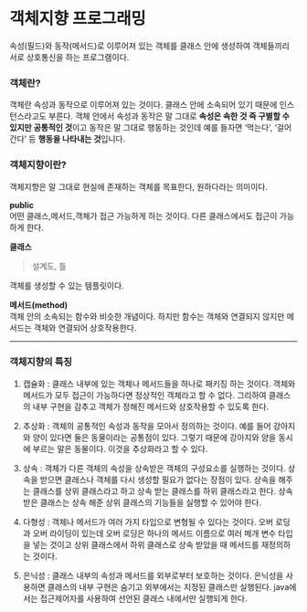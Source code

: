 객체지향 프로그래밍
====================
속성(필드)와 동작(메서드)로 이루어져 있는 객체를 클래스 안에 생성하여 객체들끼리 서로 상호통신을 하는 프로그램이다. 

### 객체란?
객체란 속성과 동작으로 이루어져 있는 것이다. 클래스 안에 소속되어 있기 때문에 인스턴스라고도 부른다. 
객체 안에서 속성과 동작은 말 그대로 **속성은 속한 것 즉 구별할 수 있지만 공통적인 것**이고 동작은 말 그대로 행동하는 것인데 예를 들자면 ‘먹는다’, ‘걸어간다’ 등 **행동을 나타내는 것**입니다.

### 객체지향이란?
객체지향은 말 그대로 현실에 존재하는 객체를 목표한다, 원하다라는 의미이다.

**public**<br>
 어떤 클래스,메서드,객체가 접근 가능하게 하는 것이다. 다른 클래스에서도 접근이 가능하게 한다.

**클래스**
> 설계도, 틀 <br>


객체를 생성할 수 있는 템플릿이다.


**메서드(method)**<br>
객체 안의 소속되는 함수와 비슷한 개념이다. 
하지만 함수는 객체와 연결되지 않지만 메서드는 객체와 연결되어 상호작용한다.



---------------------------------------------------
### 객체지향의 특징

1. 캡슐화 : 클래스 내부에 있는 객체나 메서드들을 하나로 패키징 하는 것이다. 객체와 메서드가 모두 접근이 가능하다면 정상적인 객체라고 할 수 없다.
   그리하여 클래스의 내부 구현을 감추고 객체가 정해진 메서드와 상호작용할 수 있도록 한다.
   
2. 추상화 : 객체의 공통적인 속성과 동작을 모아서 정의하는 것이다. 예를 들어 강아지와 양이 있다면 둘은 동물이라는 공통점이 있다. 
그렇기 때문에 강아지와 양을 동시에 부르는 말은 동물이다. 이것을 추상화라고 할 수 있다.

3. 상속 : 객체가 다른 객체의 속성을 상속받은 객체의 구성요소를 실행하는 것이다. 상속을 받으면 클래스나 객체를 다시 생성할 필요가 없다는 장점이 있다.
   상속을 해주는 클래스를 상위 클래스라고 하고 상속 받는 클래스를 하위 클래스라고 한다. 상속 받은 클래스는 상속 해준 상위 클래스의 기능들을 실행할 수 있어야 한다.
   
4. 다형성 : 객체나 메서드가 여러 가지 타입으로 변형될 수 있다는 것이다. 오버 로딩과 오버 라이딩이 있는데 오버 로딩은 하나의 메서드 이름으로 여러 메개 변수 타입을 넣는 것이고
   상위 클래스에서 하위 클래스로 상속 받았을 때 메서드를 재정의하는 것이다.
   
5. 은닉성 : 클래스 내부의 속성과 메서드를 외부로부터 보호하는 것이다. 은닉성을 사용하면 클래스의 내부 구현은 숨기고 외부에서는 지정된 클래스만 실행된다.
   java에서는 접근제어자를 사용하여 선언된 클래스 내에서만 실행되게 한다.
